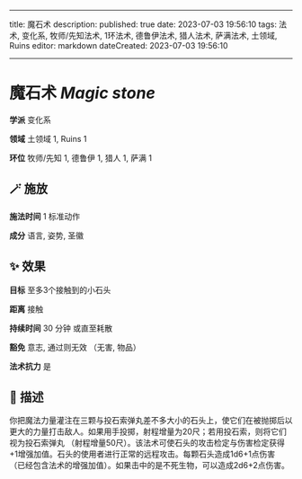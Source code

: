
---
title: 魔石术
description: 
published: true
date: 2023-07-03 19:56:10
tags: 法术, 变化系, 牧师/先知法术, 1环法术, 德鲁伊法术, 猎人法术, 萨满法术, 土领域, Ruins
editor: markdown
dateCreated: 2023-07-03 19:56:10

---

# **魔石术** *Magic stone*

**学派** 变化系 

**领域** 土领域 1, Ruins 1

**环位** 牧师/先知 1, 德鲁伊 1, 猎人 1, 萨满 1

## 🪄 施放

**施法时间** 1 标准动作

**成分** 语言, 姿势, 圣徽

## ✨ 效果 

**目标** 至多3个接触到的小石头 

**距离** 接触  

**持续时间** 30 分钟 或直至耗散 

**豁免** 意志, 通过则无效 （无害, 物品）

**法术抗力** 是

## 📖 描述

你把魔法力量灌注在三颗与投石索弹丸差不多大小的石头上，使它们在被抛掷后以更大的力量打击敌人。如果用手投掷，射程增量为20尺；若用投石索，则将它们视为投石索弹丸 （射程增量50尺）。该法术可使石头的攻击检定与伤害检定获得+1增强加值。石头的使用者进行正常的远程攻击。每颗石头造成1d6+1点伤害 （已经包含法术的增强加值）。如果击中的是不死生物，可以造成2d6+2点伤害。
    